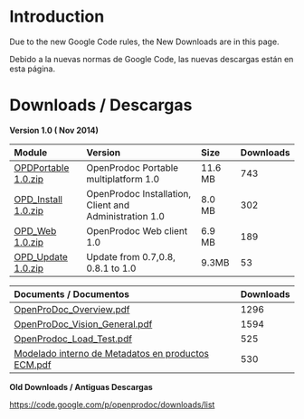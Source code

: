 # Introduction #

Due to the new Google Code rules, the New Downloads are in this page.

Debido a la nuevas normas de Google Code, las nuevas descargas están en esta página.

# Downloads / Descargas #

**Version 1.0 ( Nov 2014)**

| Module | Version | Size| Downloads |
|:-------|:--------|:----|:----------|
| [OPDPortable 1.0.zip](http://goo.gl/PNXqU7) | OpenProdoc Portable multiplatform 1.0| 11.6 MB |  743 |
| [OPD\_Install 1.0.zip](http://goo.gl/8Yl03j) | OpenProdoc Installation, Client and Administration 1.0| 8.0 MB |  302 |
| [OPD\_Web 1.0.zip](http://goo.gl/lw5a1Y) | OpenProdoc Web client 1.0| 6.9 MB |  189 |
| [OPD\_Update 1.0.zip](http://goo.gl/ncKK21) | Update from 0.7,0.8, 0.8.1 to  1.0| 9.3MB |  53 |

| Documents / Documentos | Downloads |
|:-----------------------|:----------|
| [OpenProDoc\_Overview.pdf](http://goo.gl/ykFsUj) |  1296 |
| [OpenProDoc\_Vision\_General.pdf](http://goo.gl/KFCNg9) | 1594 |
| [OpenProdoc\_Load\_Test.pdf](http://goo.gl/ZyChAe) |  525 |
| [Modelado interno de Metadatos en productos ECM.pdf](http://goo.gl/GsAKSt) |  530 |

**Old Downloads / Antiguas Descargas**

https://code.google.com/p/openprodoc/downloads/list
